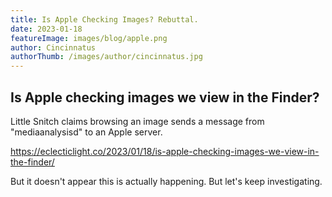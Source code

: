 ```yaml
---
title: Is Apple Checking Images? Rebuttal.
date: 2023-01-18
featureImage: images/blog/apple.png
author: Cincinnatus
authorThumb: /images/author/cincinnatus.jpg
---
```


## Is Apple checking images we view in the Finder?

Little Snitch claims browsing an image sends a message from "mediaanalysisd" to an Apple server.

https://eclecticlight.co/2023/01/18/is-apple-checking-images-we-view-in-the-finder/

But it doesn't appear this is actually happening. But let's keep investigating.